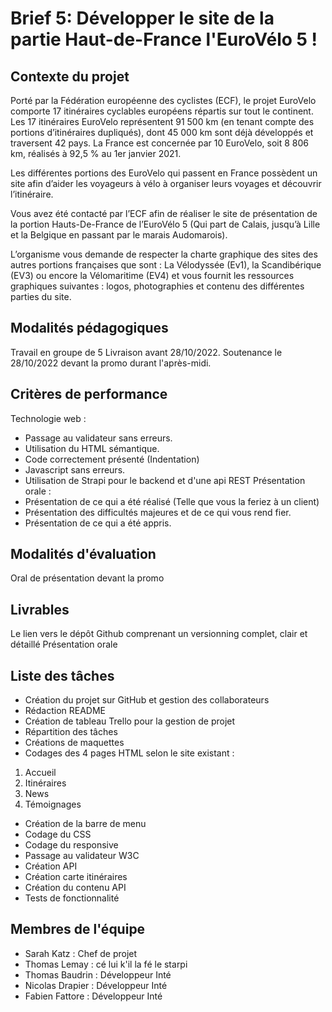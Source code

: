 # Brief 5: Développer le site de la partie Haut-de-France l'EuroVélo 5 !


## Contexte du projet

Porté par la Fédération européenne des cyclistes (ECF), le projet EuroVelo comporte 17 itinéraires cyclables européens répartis sur tout le continent. Les 17 itinéraires EuroVelo représentent 91 500 km (en tenant compte des portions d’itinéraires dupliqués), dont 45 000 km sont déjà développés et traversent 42 pays. La France est concernée par 10 EuroVelo, soit 8 806 km, réalisés à 92,5 % au 1er janvier 2021.

Les différentes portions des EuroVelo qui passent en France possèdent un site afin d’aider les voyageurs à vélo à organiser leurs voyages et découvrir l’itinéraire.

Vous avez été contacté par l’ECF afin de réaliser le site de présentation de la portion Hauts-De-France de l’EuroVélo 5 (Qui part de Calais, jusqu’à Lille et la Belgique en passant par le marais Audomarois).

L’organisme vous demande de respecter la charte graphique des sites des autres portions françaises que sont : La Vélodyssée (Ev1), la Scandibérique (EV3) ou encore la Vélomaritime (EV4) et vous fournit les ressources graphiques suivantes : logos, photographies et contenu des différentes parties du site.

## Modalités pédagogiques

Travail en groupe de 5
Livraison avant 28/10/2022.
Soutenance le 28/10/2022 devant la promo durant l'après-midi.

## Critères de performance

Technologie web :
- Passage au validateur sans erreurs.
- Utilisation du HTML sémantique.
- Code correctement présenté (Indentation)
- Javascript sans erreurs.
- Utilisation de Strapi pour le backend et d'une api REST
Présentation orale :
- Présentation de ce qui a été réalisé (Telle que vous la feriez à un client)
- Présentation des difficultés majeures et de ce qui vous rend fier.
- Présentation de ce qui a été appris.

## Modalités d'évaluation

Oral de présentation devant la promo

## Livrables

Le lien vers le dépôt Github comprenant un versionning complet, clair et détaillé
Présentation orale

## Liste des tâches

- Création du projet sur GitHub et gestion des collaborateurs
- Rédaction README
- Création de tableau Trello pour la gestion de projet
- Répartition des tâches
- Créations de maquettes
- Codages des 4 pages HTML selon le site existant :
 1. Accueil
 2. Itinéraires
 3. News
 4. Témoignages
- Création de la barre de menu
- Codage du CSS
- Codage du responsive
- Passage au validateur W3C
- Création API
- Création carte itinéraires
- Création du contenu API
- Tests de fonctionnalité

## Membres de l'équipe

- Sarah Katz : Chef de projet
- Thomas Lemay : cé lui k'il la fé le starpi
- Thomas Baudrin : Développeur Inté
- Nicolas Drapier : Développeur Inté
- Fabien Fattore : Développeur Inté